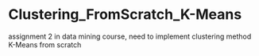 # Clustering_FromScratch_K-Means
assignment 2 in data mining course, need to implement clustering method K-Means from scratch
